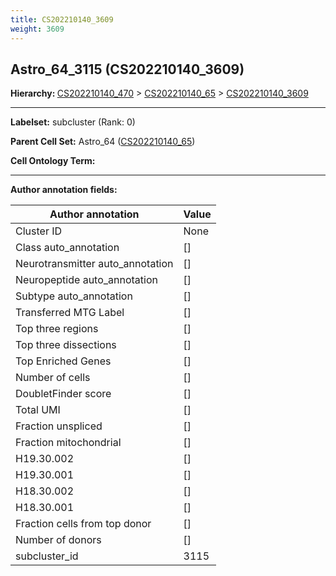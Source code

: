 ```yaml
---
title: CS202210140_3609
weight: 3609
---
```

## Astro_64_3115 (CS202210140_3609)
<b>Hierarchy: </b>
[CS202210140_470](../CS202210140_470) >
[CS202210140_65](../CS202210140_65) >
[CS202210140_3609](../CS202210140_3609)

---


**Labelset:** subcluster (Rank: 0)

**Parent Cell Set:** Astro_64 ([CS202210140_65](../CS202210140_65))



**Cell Ontology Term:** 

[MARKER GENES.]: #


---

[TRANSFERRED ANNOTATIONS.]: #


[AUTHOR ANNOTATION FIELDS.]: #


**Author annotation fields:**

| Author annotation | Value |
|-------------------|-------|
|Cluster ID|None|
|Class auto_annotation|[]|
|Neurotransmitter auto_annotation|[]|
|Neuropeptide auto_annotation|[]|
|Subtype auto_annotation|[]|
|Transferred MTG Label|[]|
|Top three regions|[]|
|Top three dissections|[]|
|Top Enriched Genes|[]|
|Number of cells|[]|
|DoubletFinder score|[]|
|Total UMI|[]|
|Fraction unspliced|[]|
|Fraction mitochondrial|[]|
|H19.30.002|[]|
|H19.30.001|[]|
|H18.30.002|[]|
|H18.30.001|[]|
|Fraction cells from top donor|[]|
|Number of donors|[]|
|subcluster_id|3115|
